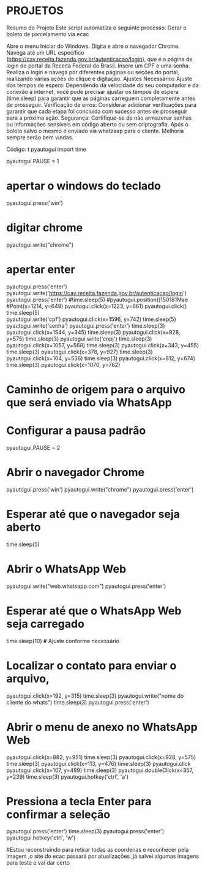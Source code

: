 # PROJETOS
Resumo do Projeto
Este script automatiza o seguinte processo: Gerar o boleto de parcelamento via ecac

Abre o menu Iniciar do Windows.
Digita e abre o navegador Chrome.
Navega até um URL específico (https://cav.receita.fazenda.gov.br/autenticacao/login), que é a página de login do portal da Receita Federal do Brasil.
Insere um CPF e uma senha.
Realiza o login e navega por diferentes páginas ou seções do portal, realizando várias ações de clique e digitação.
Ajustes Necessários
Ajuste dos tempos de espera: Dependendo da velocidade do seu computador e da conexão à internet, você pode precisar ajustar os tempos de espera (time.sleep) para garantir que as páginas carreguem completamente antes de prosseguir.
Verificação de erros: Considerar adicionar verificações para garantir que cada etapa foi concluída com sucesso antes de prosseguir para a próxima ação.
Segurança: Certifique-se de não armazenar senhas ou informações sensíveis em código aberto ou sem criptografia.
Após o boleto salvo o mesmo é enviado via whatzaap para o cliente.
Melhoria sempre serão bem vindas.

Código:
t pyautogui
import time

pyautogui.PAUSE = 1
# apertar o windows do teclado
pyautogui.press('win')
# digitar chrome
pyautogui.write("chrome")
# apertar enter
pyautogui.press('enter')
pyautogui.write('https://cav.receita.fazenda.gov.br/autenticacao/login')
pyautogui.press('enter')
#time.sleep(5)
#pyautogui.position()150181Mae
#Point(x=1214, y=649)
pyautogui.click(x=1223, y=661)
pyautogui.click()
time.sleep(5)   
pyautogui.write('cpf')
pyautogui.click(x=1596, y=742)
time.sleep(5)
pyautogui.write('senha')
pyautogui.press('enter')
time.sleep(3)
pyautogui.click(x=1544, y=345)
time.sleep(3)
pyautogui.click(x=928, y=575)
time.sleep(3)
pyautogui.write('cnpj')
time.sleep(3)
pyautogui.click(x=1057, y=568)
time.sleep(3)
pyautogui.click(x=343, y=455)
time.sleep(3)
pyautogui.click(x=378, y=927)
time.sleep(3)
pyautogui.click(x=104, y=536)
time.sleep(3)
pyautogui.click(x=812, y=674)
time.sleep(3)
pyautogui.click(x=1070, y=762)
# Caminho de origem para o arquivo que será enviado via WhatsApp
# Configurar a pausa padrão
pyautogui.PAUSE = 2
# Abrir o navegador Chrome
pyautogui.press('win')
pyautogui.write("chrome")
pyautogui.press('enter')

# Esperar até que o navegador seja aberto
time.sleep(5)

# Abrir o WhatsApp Web
pyautogui.write("web.whatsapp.com")
pyautogui.press('enter')

# Esperar até que o WhatsApp Web seja carregado
time.sleep(10)  # Ajuste conforme necessário

# Localizar o contato para enviar o arquivo,
pyautogui.click(x=192, y=315)
time.sleep(3)
pyautogui.write("nome do cliente do whats") 
time.sleep(3)
pyautogui.press('enter')

# Abrir o menu de anexo no WhatsApp Web
pyautogui.click(x=882, y=951)
time.sleep(3)
pyautogui.click(x=928, y=575)
time.sleep(3)
pyautogui.click(x=113, y=476)
time.sleep(3)
pyautogui.click
pyautogui.click(x=107, y=489)
time.sleep(3)
pyautogui.doubleClick(x=357, y=239)
time.sleep(3)
pyautogui.hotkey('ctrl', 'a')
# Pressiona a tecla Enter para confirmar a seleção
pyautogui.press('enter')
time.sleep(3)
pyautogui.press('enter')
pyautogui.hotkey('ctrl', 'w')

#Estou reconstruindo para retirar todas as coordenas e reconhecer pela imagem ,o site do ecac passará por atualizações ,já salvei algumas imagens para teste e vai dar certo
